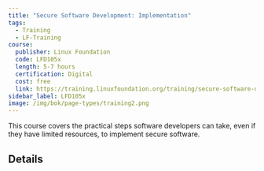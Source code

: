 ```yaml
---
title: "Secure Software Development: Implementation"
tags:
  - Training
  - LF-Training
course:
  publisher: Linux Foundation
  code: LFD105x
  length: 5-7 hours
  certification: Digital
  cost: free
  link: https://training.linuxfoundation.org/training/secure-software-development-implementation-lfd105/
sidebar_label: LFD105x
image: /img/bok/page-types/training2.png
---
```


This course covers the practical steps software developers can take, even if they have limited resources, to implement secure software.

## Details

<CourseDetails course={frontMatter.course}/>

